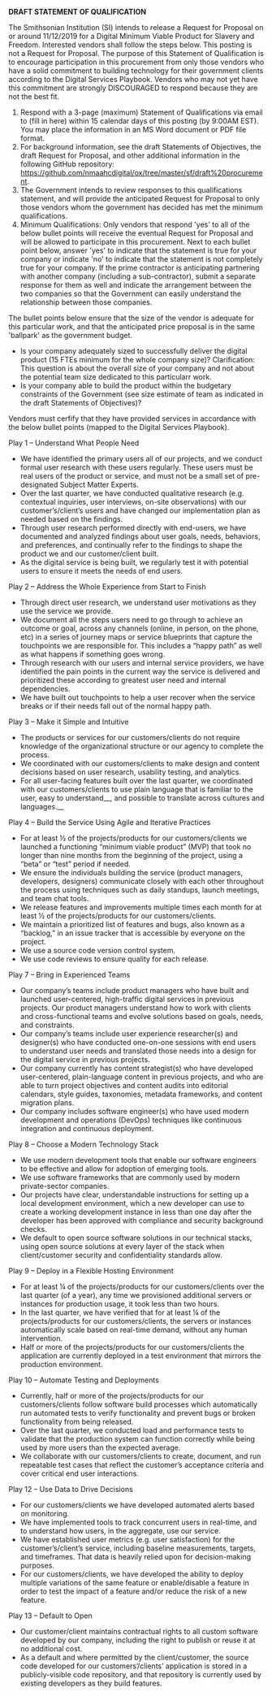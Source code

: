 __DRAFT STATEMENT OF QUALIFICATION__  

The Smithsonian Institution (SI) intends to release a Request for Proposal on or around 11/12/2019 for a Digital Minimum Viable Product for Slavery and Freedom. Interested vendors shall follow the steps below. This posting is not a Request for Proposal. The purpose of this Statement of Qualification is to encourage participation in this procurement from only those vendors who have a solid commitment to building technology for their government clients according to the Digital Services Playbook. Vendors who may not yet have this commitment are strongly DISCOURAGED to respond because they are not the best fit.

1. Respond with a 3-page (maximum) Statement of Qualifications via email to (fill in here) within 15 calendar days of this posting (by 9:00AM EST). You may place the information in an MS Word document or PDF file format.  
2. For background information, see the draft Statements of Objectives, the draft Request for Proposal, and other additional information in the following GitHub repository: https://github.com/nmaahcdigital/ox/tree/master/sf/draft%20procurement.  
3. The Government intends to review responses to this qualifications statement, and will provide the anticipated Request for Proposal to only those vendors whom the government has decided has met the minimum qualifications.  
4. Minimum Qualifications: Only vendors that respond 'yes' to all of the below bullet points will receive the eventual Request for Proposal and will be allowed to participate in this procurement. Next to each bullet point below, answer 'yes' to indicate that the statement is true for your company or indicate 'no' to indicate that the statement is not completely true for your company. If the prime contractor is anticipating partnering with another company (including a sub-contractor), submit a separate response for them as well and indicate the arrangement between the two companies so that the Government can easily understand the relationship between those companies.  

The bullet points below ensure that the size of the vendor is adequate for this particular work, and that the anticipated price proposal is in the same 'ballpark' as the government budget.  

* Is your company adequately sized to successfully deliver the digital product (15 FTEs minimum for the whole company size)? Clarification: This question is about the overall size of your company and not about the potential team size dedicated to this particularr work.
* Is your company able to build the product within the budgetary constraints of the Government (see size estimate of team as indicated in the draft Statements of Objectives)?

Vendors must cerfify that they have provided services in accordance with the below bullet points (mapped to the Digital Services Playbook).   

Play 1 – Understand What People Need  
  * We have identified the primary users all of our projects, and we conduct formal user research with these users regularly. These users must be real users of the product or service, and must not be a small set of pre-designated Subject Matter Experts.
  * Over the last quarter, we have conducted qualitative research (e.g. contextual inquiries, user interviews, on-site observations) with our customer’s/client’s users and have changed our implementation plan as needed based on the findings.
  * Through user research performed directly with end-users, we have documented and analyzed findings about user goals, needs, behaviors, and preferences, and continually refer to the findings to shape the product we and our customer/client built.
  * As the digital service is being built, we regularly test it with potential users to ensure it meets the needs of end users.
  
Play 2 – Address the Whole Experience from Start to Finish
  * Through direct user research, we understand user motivations as they use the service we provide.
  * We document all the steps users need to go through to achieve an outcome or goal, across any channels (online, in person, on the phone, etc) in a series of journey maps or service blueprints that capture the touchpoints we are responsible for. This includes a “happy path” as well as what happens if something goes wrong.
  * Through research with our users and internal service providers, we have identified the pain points in the current way the service is delivered and prioritized these according to greatest user need and internal dependencies.
  * We have built out touchpoints to help a user recover when the service breaks or if their needs fall out of the normal happy path.
  
Play 3 – Make it Simple and Intuitive
  * The products or services for our customers/clients do not require knowledge of the organizational structure or our agency to complete the process.
  * We coordinated with our customers/clients to make design and content decisions based on user research, usability testing, and analytics.
  * For all user-facing features built over the last quarter, we coordinated with our customers/clients to use plain language that is familiar to the user, easy to understand__, and possible to translate across cultures and languages.__
  
Play 4 – Build the Service Using Agile and Iterative Practices
  * For at least ½ of the projects/products for our customers/clients we launched a functioning “minimum viable product” (MVP) that took no longer than nine months from the beginning of the project, using a “beta” or “test” period if needed.
  * We ensure the individuals building the service (product managers, developers, designers) communicate closely with each other throughout the process using techniques such as daily standups, launch meetings, and team chat tools.
  * We release features and improvements multiple times each month for at least ½ of the projects/products for our customers/clients.
  * We maintain a prioritized list of features and bugs, also known as a “backlog,” in an issue tracker that is accessible by everyone on the project.
  * We use a source code version control system.
  * We use code reviews to ensure quality for each release.

Play 7 – Bring in Experienced Teams
  * Our company’s teams include product managers who have built and launched user-centered, high-traffic digital services in previous projects. Our product managers understand how to work with clients and cross-functional teams and evolve solutions based on goals, needs, and constraints.
  * Our company’s teams include user experience researcher(s) and designer(s) who have conducted one-on-one sessions with end users to understand user needs and translated those needs into a design for the digital service in previous projects.
  * Our company currently has content strategist(s) who have developed user-centered, plain-language content in previous projects, and who are able to turn project objectives and content audits into editorial calendars, style guides, taxonomies, metadata frameworks, and content migration plans.
  * Our company includes software engineer(s) who have used modern development and operations (DevOps) techniques like continuous integration and continuous deployment.
  
Play 8 – Choose a Modern Technology Stack
  * We use modern development tools that enable our software engineers to be effective and allow for adoption of emerging tools.
  * We use software frameworks that are commonly used by modern private-sector companies.
  * Our projects have clear, understandable instructions for setting up a local development environment, which a new developer can use to create a working development instance in less than one day after the developer has been approved with compliance and security background checks.
  * We default to open source software solutions in our technical stacks, using open source solutions at every layer of the stack when client/customer security and confidentiality standards allow.
  
Play 9 – Deploy in a Flexible Hosting Environment  
  * For at least ¼ of the projects/products for our customers/clients over the last quarter (of a year), any time we provisioned additional servers or instances for production usage, it took less than two hours.
  * In the last quarter, we have verified that for at least ¼ of the projects/products for our customers/clients, the servers or instances automatically scale based on real-time demand, without any human intervention.
  * Half or more of the projects/products for our customers/clients the application are currently deployed in a test environment that mirrors the production environment.
  
Play 10 – Automate Testing and Deployments
  * Currently, half or more of the projects/products for our customers/clients follow software build processes which automatically run automated tests to verify functionality and prevent bugs or broken functionality from being released.
  * Over the last quarter, we conducted load and performance tests to validate that the production system can function correctly while being used by more users than the expected average.
  * We collaborate with our customers/clients to create, document, and run repeatable test cases that reflect the customer’s acceptance criteria and cover critical end user interactions.
  
Play 12 – Use Data to Drive Decisions
  * For our customers/clients we have developed automated alerts based on monitoring.
  * We have implemented tools to track concurrent users in real-time, and to understand how users, in the aggregate, use our service.
  * We have established user metrics (e.g. user satisfaction) for the customer’s/client’s service, including baseline measurements, targets, and timeframes. That data is heavily relied upon for decision-making purposes.
  * For our customers/clients, we have developed the ability to deploy multiple variations of the same feature or enable/disable a feature in order to test the impact of a feature and/or reduce the risk of a new feature.
  
Play 13 – Default to Open
  * Our customer/client maintains contractual rights to all custom software developed by our company, including the right to publish or reuse it at no additional cost.
  * As a default and where permitted by the client/customer, the source code developed for our customers’/clients’ application is stored in a publicly-visible code repository, and that repository is currently used by existing developers as they build features.
